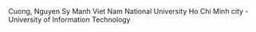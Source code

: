 Cuong, Nguyen Sy Manh
Viet Nam National University Ho Chi Minh city - University of Information Technology
